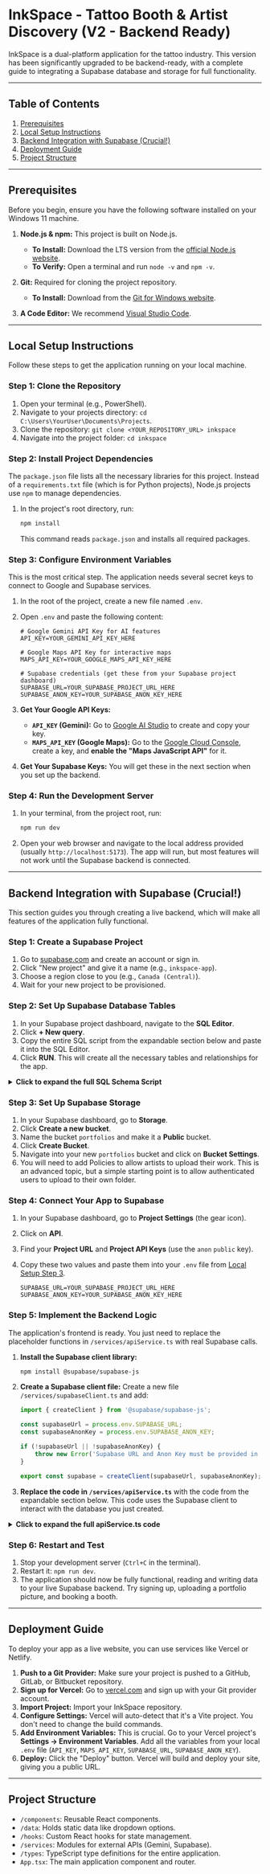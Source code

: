 # InkSpace - Tattoo Booth & Artist Discovery (V2 - Backend Ready)

InkSpace is a dual-platform application for the tattoo industry. This version has been significantly upgraded to be backend-ready, with a complete guide to integrating a Supabase database and storage for full functionality.

---

## Table of Contents

1.  [Prerequisites](#prerequisites)
2.  [Local Setup Instructions](#local-setup-instructions)
3.  [Backend Integration with Supabase (Crucial!)](#backend-integration-with-supabase-crucial)
4.  [Deployment Guide](#deployment-guide)
5.  [Project Structure](#project-structure)

---

## Prerequisites

Before you begin, ensure you have the following software installed on your Windows 11 machine.

1.  **Node.js & npm:** This project is built on Node.js.
    *   **To Install:** Download the LTS version from the [official Node.js website](https://nodejs.org/).
    *   **To Verify:** Open a terminal and run `node -v` and `npm -v`.

2.  **Git:** Required for cloning the project repository.
    *   **To Install:** Download from the [Git for Windows website](https://git-scm.com/download/win).

3.  **A Code Editor:** We recommend [Visual Studio Code](https://code.visualstudio.com/).

---

## Local Setup Instructions

Follow these steps to get the application running on your local machine.

### Step 1: Clone the Repository

1.  Open your terminal (e.g., PowerShell).
2.  Navigate to your projects directory: `cd C:\Users\YourUser\Documents\Projects`.
3.  Clone the repository: `git clone <YOUR_REPOSITORY_URL> inkspace`
4.  Navigate into the project folder: `cd inkspace`

### Step 2: Install Project Dependencies

The `package.json` file lists all the necessary libraries for this project. Instead of a `requirements.txt` file (which is for Python projects), Node.js projects use `npm` to manage dependencies.

1.  In the project's root directory, run:
    ```bash
    npm install
    ```
    This command reads `package.json` and installs all required packages.

### Step 3: Configure Environment Variables

This is the most critical step. The application needs several secret keys to connect to Google and Supabase services.

1.  In the root of the project, create a new file named `.env`.
2.  Open `.env` and paste the following content:

    ```
    # Google Gemini API Key for AI features
    API_KEY=YOUR_GEMINI_API_KEY_HERE

    # Google Maps API Key for interactive maps
    MAPS_API_KEY=YOUR_GOOGLE_MAPS_API_KEY_HERE

    # Supabase credentials (get these from your Supabase project dashboard)
    SUPABASE_URL=YOUR_SUPABASE_PROJECT_URL_HERE
    SUPABASE_ANON_KEY=YOUR_SUPABASE_ANON_KEY_HERE
    ```

3.  **Get Your Google API Keys:**
    *   **`API_KEY` (Gemini):** Go to [Google AI Studio](https://aistudio.google.com/app/apikey) to create and copy your key.
    *   **`MAPS_API_KEY` (Google Maps):** Go to the [Google Cloud Console](https://console.cloud.google.com/), create a key, and **enable the "Maps JavaScript API"** for it.

4.  **Get Your Supabase Keys:** You will get these in the next section when you set up the backend.

### Step 4: Run the Development Server

1.  In your terminal, from the project root, run:
    ```bash
    npm run dev
    ```
2.  Open your web browser and navigate to the local address provided (usually `http://localhost:5173`). The app will run, but most features will not work until the Supabase backend is connected.

---

## Backend Integration with Supabase (Crucial!)

This section guides you through creating a live backend, which will make all features of the application fully functional.

### Step 1: Create a Supabase Project

1.  Go to [supabase.com](https://supabase.com/) and create an account or sign in.
2.  Click "New project" and give it a name (e.g., `inkspace-app`).
3.  Choose a region close to you (e.g., `Canada (Central)`).
4.  Wait for your new project to be provisioned.

### Step 2: Set Up Supabase Database Tables

1.  In your Supabase project dashboard, navigate to the **SQL Editor**.
2.  Click **+ New query**.
3.  Copy the entire SQL script from the expandable section below and paste it into the SQL Editor.
4.  Click **RUN**. This will create all the necessary tables and relationships for the app.

<details>
<summary><strong>Click to expand the full SQL Schema Script</strong></summary>

```sql
-- Profiles table to store public user data, linked to auth.users
CREATE TABLE profiles (
  id UUID PRIMARY KEY REFERENCES auth.users(id) ON DELETE CASCADE,
  username TEXT UNIQUE NOT NULL,
  full_name TEXT NOT NULL,
  role TEXT NOT NULL DEFAULT 'client', -- 'artist', 'client', 'shop-owner', 'dual'
  city TEXT, -- Primarily for artists
  specialty TEXT, -- Primarily for artists
  bio TEXT, -- Primarily for artists
  portfolio TEXT[] -- Array of image URLs
);

-- Shops table
CREATE TABLE shops (
  id UUID PRIMARY KEY DEFAULT gen_random_uuid(),
  owner_id UUID REFERENCES auth.users(id) ON DELETE SET NULL,
  name TEXT NOT NULL,
  location TEXT NOT NULL,
  address TEXT NOT NULL,
  lat FLOAT NOT NULL,
  lng FLOAT NOT NULL,
  amenities TEXT[],
  rating FLOAT,
  image_url TEXT,
  payment_methods JSONB
);

-- Booths table, linked to shops
CREATE TABLE booths (
  id UUID PRIMARY KEY DEFAULT gen_random_uuid(),
  shop_id UUID REFERENCES shops(id) ON DELETE CASCADE,
  name TEXT NOT NULL,
  daily_rate INT NOT NULL
);

-- Bookings table (for artists booking booths)
CREATE TABLE bookings (
  id UUID PRIMARY KEY DEFAULT gen_random_uuid(),
  artist_id UUID REFERENCES auth.users(id) ON DELETE CASCADE,
  booth_id UUID REFERENCES booths(id) ON DELETE CASCADE,
  shop_id UUID REFERENCES shops(id) ON DELETE CASCADE,
  start_date DATE NOT NULL,
  end_date DATE NOT NULL,
  payment_status TEXT NOT NULL DEFAULT 'unpaid' -- 'unpaid', 'paid'
);

-- Client booking requests table
CREATE TABLE client_booking_requests (
  id UUID PRIMARY KEY DEFAULT gen_random_uuid(),
  client_id UUID REFERENCES auth.users(id) ON DELETE CASCADE,
  artist_id UUID REFERENCES auth.users(id) ON DELETE CASCADE,
  start_date DATE NOT NULL,
  end_date DATE NOT NULL,
  message TEXT,
  tattoo_size TEXT,
  body_placement TEXT,
  estimated_hours INT,
  status TEXT NOT NULL DEFAULT 'pending', -- 'pending', 'approved', 'declined'
  payment_status TEXT NOT NULL DEFAULT 'unpaid'
);

-- Notifications table
CREATE TABLE notifications (
  id BIGINT PRIMARY KEY GENERATED ALWAYS AS IDENTITY,
  user_id UUID REFERENCES auth.users(id) ON DELETE CASCADE,
  message TEXT NOT NULL,
  read BOOLEAN DEFAULT FALSE,
  created_at TIMESTAMPTZ DEFAULT NOW()
);

-- Enable Row Level Security (RLS) on all tables
ALTER TABLE profiles ENABLE ROW LEVEL SECURITY;
ALTER TABLE shops ENABLE ROW LEVEL SECURITY;
ALTER TABLE booths ENABLE ROW LEVEL SECURITY;
ALTER TABLE bookings ENABLE ROW LEVEL SECURITY;
ALTER TABLE client_booking_requests ENABLE ROW LEVEL SECURITY;
ALTER TABLE notifications ENABLE ROW LEVEL SECURITY;

-- RLS Policies (examples to get you started)
-- Profiles are viewable by everyone
CREATE POLICY "Public profiles are viewable by everyone." ON profiles FOR SELECT USING (true);
-- Users can only update their own profile
CREATE POLICY "Users can update own profile." ON profiles FOR UPDATE USING (auth.uid() = id);

-- All users can view shops and booths
CREATE POLICY "Shops are viewable by everyone." ON shops FOR SELECT USING (true);
CREATE POLICY "Booths are viewable by everyone." ON booths FOR SELECT USING (true);

-- Authenticated users can create bookings
CREATE POLICY "Authenticated users can create bookings." ON bookings FOR INSERT WITH CHECK (auth.role() = 'authenticated');
-- Users can view their own bookings
CREATE POLICY "Users can view their own bookings." ON bookings FOR SELECT USING (auth.uid() = artist_id);

-- Add more RLS policies as needed for security!

```
</details>

### Step 3: Set Up Supabase Storage

1.  In your Supabase dashboard, go to **Storage**.
2.  Click **Create a new bucket**.
3.  Name the bucket `portfolios` and make it a **Public** bucket.
4.  Click **Create Bucket**.
5.  Navigate into your new `portfolios` bucket and click on **Bucket Settings**.
6.  You will need to add Policies to allow artists to upload their work. This is an advanced topic, but a simple starting point is to allow authenticated users to upload to their own folder.

### Step 4: Connect Your App to Supabase

1.  In your Supabase dashboard, go to **Project Settings** (the gear icon).
2.  Click on **API**.
3.  Find your **Project URL** and **Project API Keys** (use the `anon` `public` key).
4.  Copy these two values and paste them into your `.env` file from [Local Setup Step 3](#step-3-configure-environment-variables-crucial).

    ```
    SUPABASE_URL=YOUR_SUPABASE_PROJECT_URL_HERE
    SUPABASE_ANON_KEY=YOUR_SUPABASE_ANON_KEY_HERE
    ```

### Step 5: Implement the Backend Logic

The application's frontend is ready. You just need to replace the placeholder functions in `/services/apiService.ts` with real Supabase calls.

1.  **Install the Supabase client library:**
    ```bash
    npm install @supabase/supabase-js
    ```
2.  **Create a Supabase client file:** Create a new file `/services/supabaseClient.ts` and add:
    ```typescript
    import { createClient } from '@supabase/supabase-js';

    const supabaseUrl = process.env.SUPABASE_URL;
    const supabaseAnonKey = process.env.SUPABASE_ANON_KEY;

    if (!supabaseUrl || !supabaseAnonKey) {
        throw new Error('Supabase URL and Anon Key must be provided in .env');
    }

    export const supabase = createClient(supabaseUrl, supabaseAnonKey);
    ```
3.  **Replace the code in `/services/apiService.ts`** with the code from the expandable section below. This code uses the Supabase client to interact with the database you just created.

<details>
<summary><strong>Click to expand the full apiService.ts code</strong></summary>

```typescript
// @/services/apiService.ts
import { supabase } from './supabaseClient';
import type { Artist, Shop, Booth, Booking, ClientBookingRequest, Notification } from '../types';

// NOTE: This file assumes you have set up the Supabase database schema from the README.

export const fetchInitialData = async () => {
    const { data: artists, error: artistsError } = await supabase.from('profiles').select('*').in('role', ['artist', 'dual']);
    const { data: shops, error: shopsError } = await supabase.from('shops').select('*');
    const { data: booths, error: boothsError } = await supabase.from('booths').select('*');
    const { data: bookings, error: bookingsError } = await supabase.from('bookings').select('*');

    if (artistsError || shopsError || boothsError || bookingsError) {
        console.error({ artistsError, shopsError, boothsError, bookingsError });
        throw new Error('Failed to fetch initial data from Supabase.');
    }
    
    // The database schema is slightly different from the mock types, so we adapt it here.
    const adaptedArtists = artists.map(profile => ({
        id: profile.id,
        name: profile.full_name,
        specialty: profile.specialty,
        portfolio: profile.portfolio,
        city: profile.city,
        bio: profile.bio,
    }));

    return { 
        artists: adaptedArtists, 
        shops, 
        booths, 
        bookings,
        clientBookingRequests: [], // You can fetch these if needed on specific pages
        notifications: [] // Fetched per user
    };
};

export const updateArtistData = async (artistId: string, updatedData: Partial<Artist>): Promise<Artist> => {
    // Adapt frontend data model to backend schema
    const profileUpdate: { [key: string]: any } = {};
    if (updatedData.name) profileUpdate.full_name = updatedData.name;
    if (updatedData.specialty) profileUpdate.specialty = updatedData.specialty;
    if (updatedData.bio) profileUpdate.bio = updatedData.bio;
    if (updatedData.city) profileUpdate.city = updatedData.city;
    if (updatedData.portfolio) profileUpdate.portfolio = updatedData.portfolio;

    const { data, error } = await supabase
        .from('profiles')
        .update(profileUpdate)
        .eq('id', artistId)
        .select()
        .single();

    if (error) throw error;
    
    return {
        id: data.id,
        name: data.full_name,
        specialty: data.specialty,
        portfolio: data.portfolio,
        city: data.city,
        bio: data.bio,
    };
};

export const uploadPortfolioImage = async (userId: string, file: File): Promise<string> => {
    const fileExt = file.name.split('.').pop();
    const fileName = `${userId}/${Date.now()}.${fileExt}`;

    const { error: uploadError } = await supabase.storage
        .from('portfolios')
        .upload(fileName, file);
    
    if (uploadError) throw uploadError;

    const { data } = supabase.storage.from('portfolios').getPublicUrl(fileName);
    return data.publicUrl;
};

// ... Implement all other functions (updateShop, addBooth, createBooking, etc.) using Supabase calls
// Example for createBooking:
export const createBookingForArtist = async (bookingData: Omit<Booking, 'id'>): Promise<Booking> => {
    const { data, error } = await supabase
        .from('bookings')
        .insert({
            artist_id: bookingData.artistId,
            booth_id: bookingData.boothId,
            shop_id: bookingData.shopId,
            start_date: bookingData.startDate,
            end_date: bookingData.endDate,
            payment_status: bookingData.paymentStatus
        })
        .select()
        .single();
        
    if (error) throw error;
    
    // Adapt the returned data to match the frontend type
    return {
        id: data.id,
        artistId: data.artist_id,
        boothId: data.booth_id,
        shopId: data.shop_id,
        startDate: data.start_date,
        endDate: data.end_date,
        paymentStatus: data.payment_status,
        city: '' // Note: City isn't in the bookings table, it's looked up from the shop. May need to adjust logic.
    };
};

// You would continue this pattern for every function in the original apiService file.
// fetchNotifications, createClientBookingRequest, etc.
```

</details>

### Step 6: Restart and Test

1.  Stop your development server (`Ctrl+C` in the terminal).
2.  Restart it: `npm run dev`.
3.  The application should now be fully functional, reading and writing data to your live Supabase backend. Try signing up, uploading a portfolio picture, and booking a booth.

---

## Deployment Guide

To deploy your app as a live website, you can use services like Vercel or Netlify.

1.  **Push to a Git Provider:** Make sure your project is pushed to a GitHub, GitLab, or Bitbucket repository.
2.  **Sign up for Vercel:** Go to [vercel.com](https://vercel.com/) and sign up with your Git provider account.
3.  **Import Project:** Import your InkSpace repository.
4.  **Configure Settings:** Vercel will auto-detect that it's a Vite project. You don't need to change the build commands.
5.  **Add Environment Variables:** This is crucial. Go to your Vercel project's **Settings -> Environment Variables**. Add all the variables from your local `.env` file (`API_KEY`, `MAPS_API_KEY`, `SUPABASE_URL`, `SUPABASE_ANON_KEY`).
6.  **Deploy:** Click the "Deploy" button. Vercel will build and deploy your site, giving you a public URL.

---

## Project Structure

-   `/components`: Reusable React components.
-   `/data`: Holds static data like dropdown options.
-   `/hooks`: Custom React hooks for state management.
-   `/services`: Modules for external APIs (Gemini, Supabase).
-   `/types`: TypeScript type definitions for the entire application.
-   `App.tsx`: The main application component and router.
